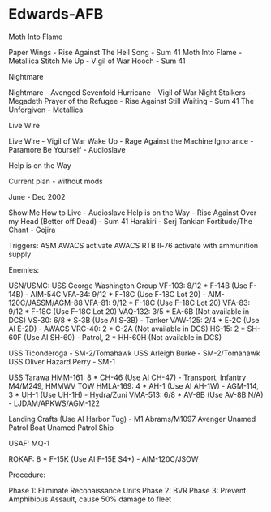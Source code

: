 # Edwards-AFB

Moth Into Flame

Paper Wings - Rise Against
The Hell Song - Sum 41
Moth Into Flame - Metallica
Stitch Me Up - Vigil of War
Hooch - Sum 41


Nightmare

Nightmare - Avenged Sevenfold
Hurricane - Vigil of War
Night Stalkers - Megadeth
Prayer of the Refugee - Rise Against
Still Waiting - Sum 41
The Unforgiven - Metallica


Live Wire

Live Wire - Vigil of War
Wake Up - Rage Against the Machine
Ignorance - Paramore
Be Yourself - Audioslave


Help is on the Way

Current plan - without mods

June - Dec 2002

Show Me How to Live - Audioslave
Help is on the Way - Rise Against
Over my Head (Better off Dead) - Sum 41
Harakiri - Serj Tankian
Fortitude/The Chant - Gojira

Triggers: 
ASM
AWACS activate
AWACS RTB
Il-76 activate with ammunition supply

Enemies: 

USN/USMC: 
USS George Washington Group
VF-103: 8/12 * F-14B (Use F-14B) - AIM-54C
VFA-34: 9/12 * F-18C (Use F-18C Lot 20) - AIM-120C/JASSM/AGM-88
VFA-81: 9/12 * F-18C (Use F-18C Lot 20)
VFA-83: 9/12 * F-18C (Use F-18C Lot 20)
VAQ-132: 3/5 * EA-6B (Not available in DCS)
VS-30: 6/8 * S-3B (Use AI S-3B) - Tanker
VAW-125: 2/4 * E-2C (Use AI E-2D) - AWACS
VRC-40: 2 * C-2A (Not available in DCS)
HS-15: 2 * SH-60F (Use AI SH-60) - Patrol, 2 * HH-60H (Not available in DCS)

USS Ticonderoga - SM-2/Tomahawk
USS Arleigh Burke - SM-2/Tomahawk
USS Oliver Hazard Perry - SM-1

USS Tarawa
HMM-161: 8 * CH-46 (Use AI CH-47) - Transport, Infantry M4/M249, HMMWV TOW
HMLA-169: 4 * AH-1 (Use AI AH-1W) - AGM-114, 3 * UH-1 (Use UH-1H) - Hydra/Zuni
VMA-513: 6/8 * AV-8B (Use AV-8B N/A) - LJDAM/APKWS/AGM-122

Landing Crafts (Use AI Harbor Tug) - M1 Abrams/M1097 Avenger
Unamed Patrol Boat
Unamed Patrol Ship

USAF: 
MQ-1

ROKAF: 
8 * F-15K (Use AI F-15E S4+) - AIM-120C/JSOW

Procedure: 

Phase 1: 
Eliminate Reconaissance Units
Phase 2: 
BVR
Phase 3: 
Prevent Amphibious Assault, cause 50% damage to fleet

